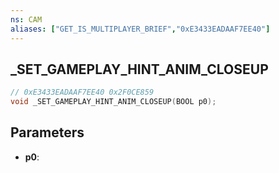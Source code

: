 ```yaml
---
ns: CAM
aliases: ["GET_IS_MULTIPLAYER_BRIEF","0xE3433EADAAF7EE40"]
---
```

## _SET_GAMEPLAY_HINT_ANIM_CLOSEUP

```c
// 0xE3433EADAAF7EE40 0x2F0CE859
void _SET_GAMEPLAY_HINT_ANIM_CLOSEUP(BOOL p0);
```

## Parameters
* **p0**: 

